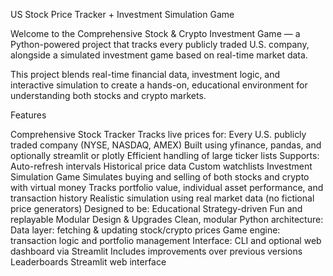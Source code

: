 US Stock Price Tracker + Investment Simulation Game

Welcome to the Comprehensive Stock & Crypto Investment Game — a Python-powered project that tracks every publicly traded U.S. company, alongside a simulated investment game based on real-time market data.

This project blends real-time financial data, investment logic, and interactive simulation to create a hands-on, educational environment for understanding both stocks and crypto markets.

Features

Comprehensive Stock Tracker
Tracks live prices for:
Every U.S. publicly traded company (NYSE, NASDAQ, AMEX)
Built using yfinance, pandas, and optionally streamlit or plotly
Efficient handling of large ticker lists
Supports:
Auto-refresh intervals
Historical price data
Custom watchlists
Investment Simulation Game
Simulates buying and selling of both stocks and crypto with virtual money
Tracks portfolio value, individual asset performance, and transaction history
Realistic simulation using real market data (no fictional price generators)
Designed to be:
Educational
Strategy-driven
Fun and replayable
Modular Design & Upgrades
Clean, modular Python architecture:
Data layer: fetching & updating stock/crypto prices
Game engine: transaction logic and portfolio management
Interface: CLI and optional web dashboard via Streamlit
Includes improvements over previous versions
Leaderboards
Streamlit web interface
